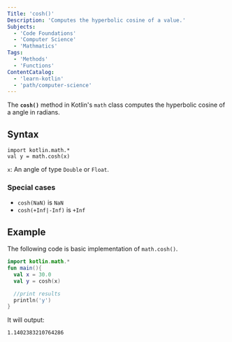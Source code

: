 ```yaml
---
Title: 'cosh()'
Description: 'Computes the hyperbolic cosine of a value.'
Subjects:
  - 'Code Foundations'
  - 'Computer Science'
  - 'Mathmatics'
Tags:
  - 'Methods'
  - 'Functions'
ContentCatalog:
  - 'learn-kotlin'
  - 'path/computer-science'
---
```


The **`cosh()`** method in Kotlin's `math` class computes the hyperbolic cosine of a angle in radians.

## Syntax

```psuedo
import kotlin.math.*
val y = math.cosh(x)
```

`x`: An angle of type `Double` or `Float`.

### Special cases
  - `cosh(NaN)` is `NaN`
  - `cosh(+Inf|-Inf)` is `+Inf`

## Example

The following code is basic implementation of `math.cosh()`.

```kotlin
import kotlin.math.*
fun main(){
  val x = 30.0
  val y = cosh(x)

  //print results
  println('y')
}
```

It will output:

```shell
1.1402383210764286
```

